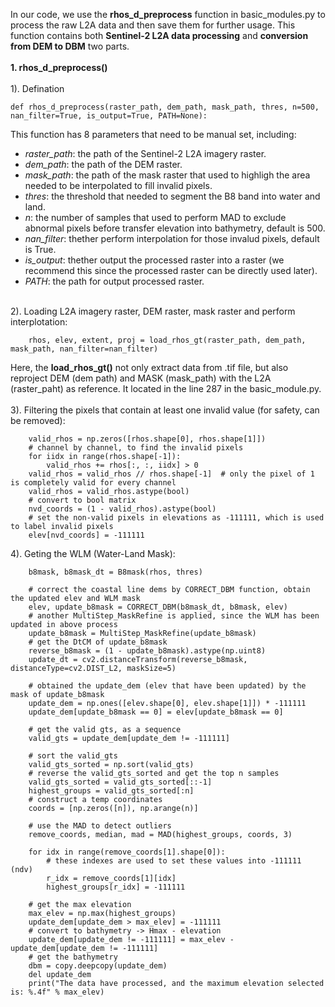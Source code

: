 In our code, we use the **rhos_d_preprocess** function in basic_modules.py to process the raw L2A data and then save them for further usage.  This function contains both **Sentinel-2 L2A data processing** and **conversion from DEM to DBM** two parts. <br><br>
**1. rhos_d_preprocess()**<br><br>
1). Defination <br>
```
def rhos_d_preprocess(raster_path, dem_path, mask_path, thres, n=500, nan_filter=True, is_output=True, PATH=None):
```
This function has 8 parameters that need to be manual set, including: <br>
- *raster_path*: the path of the Sentinel-2 L2A imagery raster. <br>
- *dem_path*: the path of the DEM raster. <br>
- *mask_path*: the path of the mask raster that used to highligh the area needed to be interpolated to fill invalid pixels. <br>
- *thres*: the threshold that needed to segment the B8 band into water and land. <br>
- *n*: the number of samples that used to perform MAD to exclude abnormal pixels before transfer elevation into bathymetry, default is 500. <br>
- *nan_filter*: thether perform interpolation for those invalud pixels, default is True.<br>
- *is_output*: thether output the processed raster into a raster (we recommend this since the processed raster can be directly used later).<br>
- *PATH*: the path for output processed raster.<br><br>

2). Loading L2A imagery raster, DEM raster, mask raster and perform interplotation: <br>
```
    rhos, elev, extent, proj = load_rhos_gt(raster_path, dem_path, mask_path, nan_filter=nan_filter)
```
Here, the **load_rhos_gt()** not only extract data from .tif file, but also reproject DEM (dem path) and MASK (mask_path) with the L2A (raster_paht) as reference. It located in the line 287 in the basic_module.py. <br><br>
3). Filtering the pixels that contain at least one invalid value (for safety, can be removed):
```
    valid_rhos = np.zeros([rhos.shape[0], rhos.shape[1]])
    # channel by channel, to find the invalid pixels
    for iidx in range(rhos.shape[-1]):
        valid_rhos += rhos[:, :, iidx] > 0
    valid_rhos = valid_rhos // rhos.shape[-1]  # only the pixel of 1 is completely valid for every channel
    valid_rhos = valid_rhos.astype(bool)
    # convert to bool matrix
    nvd_coords = (1 - valid_rhos).astype(bool)
    # set the non-valid pixels in elevations as -111111, which is used to label invalid pixels
    elev[nvd_coords] = -111111
```
4). Geting the WLM (Water-Land Mask):
```
    b8mask, b8mask_dt = B8mask(rhos, thres)
```
```
    # correct the coastal line dems by CORRECT_DBM function, obtain the updated elev and WLM mask
    elev, update_b8mask = CORRECT_DBM(b8mask_dt, b8mask, elev)
    # another MultiStep_MaskRefine is applied, since the WLM has been updated in above process
    update_b8mask = MultiStep_MaskRefine(update_b8mask)
    # get the DtCM of update_b8mask
    reverse_b8mask = (1 - update_b8mask).astype(np.uint8)
    update_dt = cv2.distanceTransform(reverse_b8mask, distanceType=cv2.DIST_L2, maskSize=5)

    # obtained the update_dem (elev that have been updated) by the mask of update_b8mask
    update_dem = np.ones([elev.shape[0], elev.shape[1]]) * -111111
    update_dem[update_b8mask == 0] = elev[update_b8mask == 0]

    # get the valid gts, as a sequence
    valid_gts = update_dem[update_dem != -111111]

    # sort the valid_gts
    valid_gts_sorted = np.sort(valid_gts)
    # reverse the valid_gts_sorted and get the top n samples
    valid_gts_sorted = valid_gts_sorted[::-1]
    highest_groups = valid_gts_sorted[:n]
    # construct a temp coordinates
    coords = [np.zeros([n]), np.arange(n)]

    # use the MAD to detect outliers
    remove_coords, median, mad = MAD(highest_groups, coords, 3)

    for idx in range(remove_coords[1].shape[0]):
        # these indexes are used to set these values into -111111 (ndv)
        r_idx = remove_coords[1][idx]
        highest_groups[r_idx] = -111111

    # get the max elevation
    max_elev = np.max(highest_groups)
    update_dem[update_dem > max_elev] = -111111
    # convert to bathymetry -> Hmax - elevation
    update_dem[update_dem != -111111] = max_elev - update_dem[update_dem != -111111]
    # get the bathymetry
    dbm = copy.deepcopy(update_dem)
    del update_dem
    print("The data have processed, and the maximum elevation selected is: %.4f" % max_elev)
```
